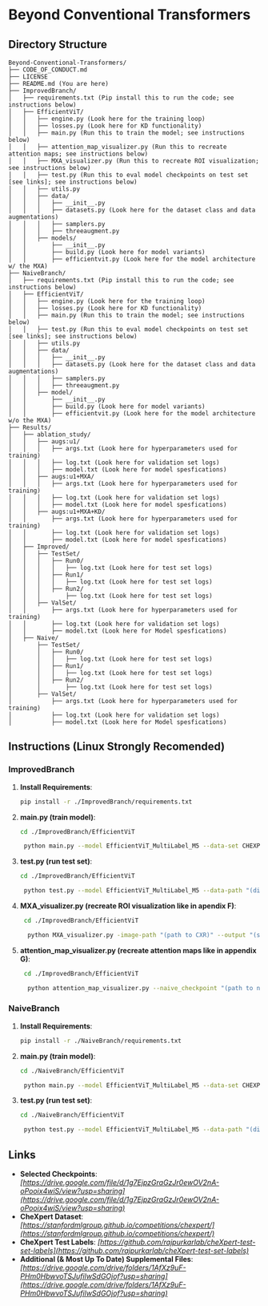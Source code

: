 # Beyond Conventional Transformers

## Directory Structure

```
Beyond-Conventional-Transformers/
├── CODE_OF_CONDUCT.md
├── LICENSE
├── README.md (You are here)
├── ImprovedBranch/
│   ├── requirements.txt (Pip install this to run the code; see instructions below)
│   ├── EfficientViT/
│   │   ├── engine.py (Look here for the training loop)
│   │   ├── losses.py (Look here for KD functionality)
│   │   ├── main.py (Run this to train the model; see instructions below)
│   │   ├── attention_map_visualizer.py (Run this to recreate attention maps; see instructions below)
│   │   ├── MXA_visualizer.py (Run this to recreate ROI visualization; see instructions below)
│   │   ├── test.py (Run this to eval model checkpoints on test set [see links]; see instructions below)
│   │   ├── utils.py
│   │   ├── data/
│   │   │   ├── __init__.py
│   │   │   ├── datasets.py (Look here for the dataset class and data augmentations)
│   │   │   ├── samplers.py
│   │   │   ├── threeaugment.py
│   │   ├── models/
│   │       ├── __init__.py
│   │       ├── build.py (Look here for model variants)
│   │       ├── efficientvit.py (Look here for the model architecture w/ the MXA)
├── NaiveBranch/
│   ├── requirements.txt (Pip install this to run the code; see instructions below)
│   ├── EfficientViT/
│   │   ├── engine.py (Look here for the training loop)
│   │   ├── losses.py (Look here for KD functionality)
│   │   ├── main.py (Run this to train the model; see instructions below)
│   │   ├── test.py (Run this to eval model checkpoints on test set [see links]; see instructions below)
│   │   ├── utils.py
│   │   ├── data/
│   │   │   ├── __init__.py
│   │   │   ├── datasets.py (Look here for the dataset class and data augmentations)
│   │   │   ├── samplers.py
│   │   │   ├── threeaugment.py
│   │   ├── model/
│   │       ├── __init__.py
│   │       ├── build.py (Look here for model variants)
│   │       ├── efficientvit.py (Look here for the model architecture w/o the MXA)
├── Results/
│   ├── ablation_study/
│   │   ├── augs:u1/
│   │   │   ├── args.txt (Look here for hyperparameters used for training)
│   │   │   ├── log.txt (Look here for validation set logs)
│   │   │   ├── model.txt (Look here for model spesfications)
│   │   ├── augs:u1+MXA/
│   │   │   ├── args.txt (Look here for hyperparameters used for training)
│   │   │   ├── log.txt (Look here for validation set logs)
│   │   │   ├── model.txt (Look here for model spesfications)
│   │   ├── augs:u1+MXA+KD/
│   │       ├── args.txt (Look here for hyperparameters used for training)
│   │       ├── log.txt (Look here for validation set logs)
│   │       ├── model.txt (Look here for model spesfications)
│   ├── Improved/
│   │   ├── TestSet/
│   │   │   ├── Run0/
│   │   │   │   ├── log.txt (Look here for test set logs)
│   │   │   ├── Run1/
│   │   │   │   ├── log.txt (Look here for test set logs)
│   │   │   ├── Run2/
│   │   │       ├── log.txt (Look here for test set logs)
│   │   ├── ValSet/
│   │       ├── args.txt (Look here for hyperparameters used for training)
│   │       ├── log.txt (Look here for validation set logs)
│   │       ├── model.txt (Look here for Model spesfications)
│   ├── Naive/
│       ├── TestSet/
│       │   ├── Run0/
│       │   │   ├── log.txt (Look here for test set logs)
│       │   ├── Run1/
│       │   │   ├── log.txt (Look here for test set logs)
│       │   ├── Run2/
│       │       ├── log.txt (Look here for test set logs)
│       ├── ValSet/
│           ├── args.txt (Look here for hyperparameters used for training)
│           ├── log.txt (Look here for validation set logs)
│           ├── model.txt (Look here for Model spesfications)
```
## Instructions (Linux Strongly Recomended)
### ImprovedBranch
1. **Install Requirements**: 
   ```bash
   pip install -r ./ImprovedBranch/requirements.txt
   ```
2. **main.py (train model)**: 
   ```bash
   cd ./ImprovedBranch/EfficientViT
   ```
   ```bash
    python main.py --model EfficientViT_MultiLabel_M5 --data-set CHEXPERT --data-path "(directory of CheXpert folder)" --batch-size 512 --epochs 50 --output_dir "(select an output directory)" --device cuda --teacher-model densenet121 --distillation-type soft --num_workers "(start with # of cpu cores) or zero for windows not recommended"
   ```
3. **test.py (run test set)**: 
   ```bash
   cd ./ImprovedBranch/EfficientViT
   ```
   ```bash
    python test.py --model EfficientViT_MultiLabel_M5 --data-path "(directory of CheXpert folder containg test.csv [see links])" --checkpoint-dir "(directory containing model checkpoints [see links])" --output-dir "(select an output directory)" --num-workers "(start with # of cpu cores) or zero for windows not recommended" 
   ```
4. **MXA_visualizer.py (recreate ROI visualization like in apendix F)**: 
   ```bash
    cd ./ImprovedBranch/EfficientViT
    ```
    ```bash
      python MXA_visualizer.py -image-path "(path to CXR)" --output "(select an output dir)"
    ```
5. **attention_map_visualizer.py (recreate attention maps like in appendix G)**:
   ```bash
    cd ./ImprovedBranch/EfficientViT
    ```
    ```bash
      python attention_map_visualizer.py --naive_checkpoint "(path to naive checkpoint [see links])" --improved_checkpoint"(path to improved checkpoint [see links]" --image_dir "(path to CXR)" --output_dir "(select an output dir)"
    ```

### NaiveBranch
1. **Install Requirements**: 
   ```bash
   pip install -r ./NaiveBranch/requirements.txt
   ```
2. **main.py (train model)**: 
   ```bash
   cd ./NaiveBranch/EfficientViT
   ```
   ```bash
    python main.py --model EfficientViT_MultiLabel_M5 --data-set CHEXPERT  --data-path "(directory of CheXpert folder)" --batch-size 512 --epochs 50 --output_dir "(select an output directory)" --device cuda --distillation-type none --num_workers "(start with # of cpu cores) including windows"
   ```
3. **test.py (run test set)**: 
   ```bash
   cd ./NaiveBranch/EfficientViT
   ```
   ```bash
    python test.py --model EfficientViT_MultiLabel_M5 --data-path "(directory of CheXpert folder containg test.csv [see links])" --checkpoint-dir "(directory containing model checkpoints [see links])" --output-dir"(select an output directory)" --num-workers "(start with # of cpu cores) including windows"
   ```

## Links

- **Selected Checkpoints**: *[https://drive.google.com/file/d/1g7EjpzGraGzJr0ewOV2nA-oPooix4wiS/view?usp=sharing](https://drive.google.com/file/d/1g7EjpzGraGzJr0ewOV2nA-oPooix4wiS/view?usp=sharing)*
- **CheXpert Dataset**: *[https://stanfordmlgroup.github.io/competitions/chexpert/](https://stanfordmlgroup.github.io/competitions/chexpert/)*
- **CheXpert Test Labels**: *[https://github.com/rajpurkarlab/cheXpert-test-set-labels](https://github.com/rajpurkarlab/cheXpert-test-set-labels)*
- **Additional (& Most Up To Date) Supplemental Files**: *[https://drive.google.com/drive/folders/1AfXz9uF-PHm0HbwvoTSJufilwSdGOjof?usp=sharing](https://drive.google.com/drive/folders/1AfXz9uF-PHm0HbwvoTSJufilwSdGOjof?usp=sharing)*
